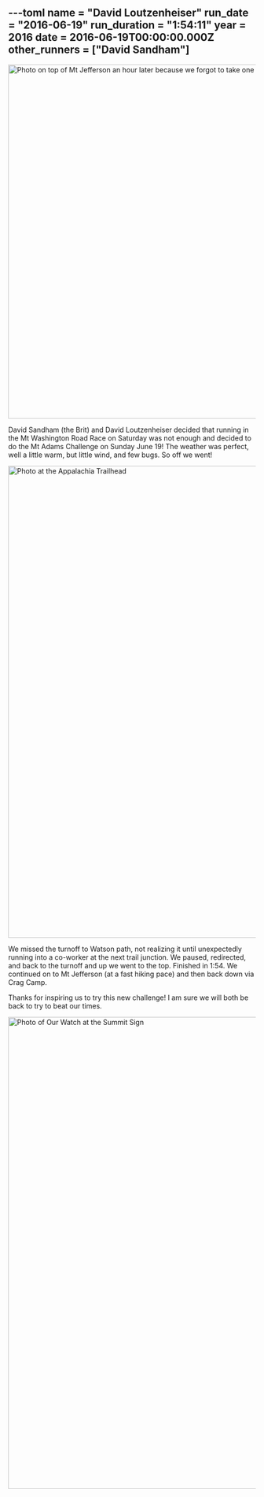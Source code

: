 ---toml
name = "David Loutzenheiser"
run_date = "2016-06-19"
run_duration = "1:54:11"
year = 2016
date = 2016-06-19T00:00:00.000Z
other_runners = ["David Sandham"]
---
<img src="https://res.cloudinary.com/mount-adams-challenge/f_auto,c_limit,w_1000,h_800/results/tumblro95xp4dzr91teh94yo11280.png" loading="lazy" alt="Photo on top of Mt Jefferson an hour later because we forgot to take one on Mt Adams!" width="960" height="720">

David Sandham (the Brit) and David Loutzenheiser decided that running in the Mt Washington Road Race on Saturday was not enough and decided to do the Mt Adams Challenge on Sunday June 19!  The weather was perfect, well a little warm, but little wind, and few bugs.  So off we went!

<img src="https://res.cloudinary.com/mount-adams-challenge/f_auto,c_limit,w_1000,h_800/results/tumblro95xp4dzr91teh94yo21280.jpg" loading="lazy" alt="Photo at the Appalachia Trailhead" width="1280" height="960">

We missed the turnoff to Watson path, not realizing it until unexpectedly running into a co-worker at the next trail junction.  We paused, redirected, and back to the turnoff and up we went to the top.  Finished in 1:54.  We continued on to Mt Jefferson (at a fast hiking pace) and then back down via Crag Camp.

Thanks for inspiring us to try this new challenge!  I am sure we will both be back to try to beat our times.

<img src="https://res.cloudinary.com/mount-adams-challenge/f_auto,c_limit,w_1000,h_800/results/tumblro95xp4dzr91teh94yo31280.jpg" loading="lazy" alt="Photo of Our Watch at the Summit Sign" width="1280" height="960">